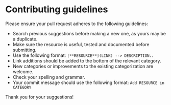 # Contributing guidelines

Please ensure your pull request adheres to the following guidelines:
- Search previous suggestions before making a new one, as yours may be a duplicate.
- Make sure the resource is useful, tested and documented before submitting.
- Use the following format: `[**RESOURCE**](LINK) --> DESCRIPTION.`.
- Link additions should be added to the bottom of the relevant category.
- New categories or improvements to the existing categorization are welcome.
- Check your spelling and grammar.
- Your commit message should use the following format: `Add RESOURCE in CATEGORY`

Thank you for your suggestions!
